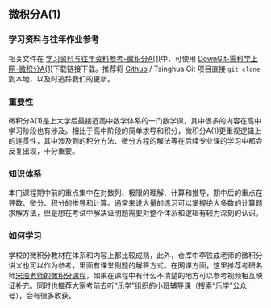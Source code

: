 ## 微积分A(1)

### 学习资料与往年作业参考

相关文件在 [学习资料与往年资料参考-微积分A(1)](https://github.com/Open-DA/OpenDA/tree/main/A_%E5%9F%BA%E7%A1%80%E8%AF%BE%E7%A8%8B/%E5%BE%AE%E7%A7%AF%E5%88%86A(1))中，可使用 [DownGit-需科学上网-微积分A(1)](https://tool.mkblog.cn/downgit/#/home?url=https://github.com/Open-DA/OpenDA/tree/main/A_%E5%9F%BA%E7%A1%80%E8%AF%BE%E7%A8%8B/%E5%BE%AE%E7%A7%AF%E5%88%86A(1))下载链接下载。推荐将 [Github](https://github.com/Open-DA/OpenDA) / Tsinghua Git 项目直接 `git clone` 到本地，以及时追踪我们的更新。

### 重要性

微积分A(1)是上大学后最接近高中数学体系的一门数学课，其中很多的内容在高中学习阶段也有涉及。相比于高中阶段的简单求导和积分，微积分A(1)更重视逻辑上的连贯性，其中涉及到的积分方法、微分方程的解法等在后续专业课的学习中都会反复出现，十分重要。

### 知识体系

本门课程期中前的重点集中在对数列、极限的理解、计算和推导，期中后的重点在导数、微分、积分的推导和计算。通常来说大量的练习可以掌握绝大多数的计算题求解方法，但是想在考试中解决证明题需要对整个体系和逻辑有较为深刻的认识。

### 如何学习

学校的微积分教材在体系和内容上都比较成熟，此外，仓库中李铁成老师的微积分讲义也可以作为参考，里面有课堂例题的解答方式。在网课方面，这里推荐考研名师[宋浩老师的微积分课程](https://www.bilibili.com/video/BV1UW411k7Jv/)，如果在课程中有什么不清楚的地方可以参考视频相互映证补充。同时也推荐大家考前去听“乐学”组织的小班辅导课（搜索“乐学”公众号），会有很多收获。